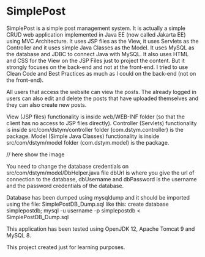 # SimplePost

SimplePost is a simple post management system.
It is actually a simple CRUD web application implemented in Java EE (now called Jakarta EE) using MVC Architecture.
It uses JSP files as the View, it uses Servlets as the Controller and it uses simple Java Classes as the Model.
It uses MySQL as the database and JDBC to connect Java with MySQL.
It also uses HTML and CSS for the View on the JSP Files just to project the content. But it strongly focuses on 
the back-end and not at the front-end.
I tried to use Clean Code and Best Practices as much as I could on the back-end (not on the front-end).

All users that access the website can view the posts.
The already logged in users can also edit and delete the posts that have uploaded themselves
and they can also create new posts.

View (JSP files) functionality is inside web/WEB-INF folder (so that the client has no access to JSP files directly).
Controller (Servlets) functionality is inside src/com/dstym/controller folder (com.dstym.controller) is the package.
Model (Simple Java Classes) functionality is inside src/com/dstym/model folder (com.dstym.model) is the package.

// here show the image

You need to change the database credentials on src/com/dstym/model/DbHelper.java file
dbUrl is where you give the url of connection to the database, dbUsername and dbPassword is the 
username and the password credentials of the database.

Database has been dumped using mysqldump and it should be imported using the file: SimplePostDB_Dump.sql
like this:
create database simplepostdb;
mysql -u username -p simplepostdb < SimplePostDB_Dump.sql

This application has been tested using OpenJDK 12, Apache Tomcat 9 and MySQL 8.

This project created just for learning purposes.
